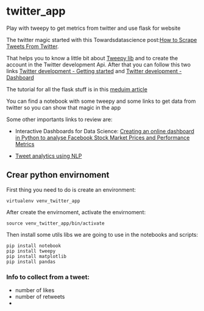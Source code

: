 # twitter_app
Play with tweepy to get metrics from twitter and use flask for website

The twitter magic started with this Towardsdatascience post:[How to Scrape Tweets From Twitter](https://towardsdatascience.com/how-to-scrape-tweets-from-twitter-59287e20f0f1). 

That helps you to know a little bit about [Tweepy lib](https://github.com/tweepy/tweepy/blob/master/tweepy/api.py) and to create the account in the Twitter development Api. After that you can follow this two links [Twitter development - Getting started](https://developer.twitter.com/en/docs/basics/getting-started) and [Twitter development - Dashboard](https://developer.twitter.com/en/dashboard)

The tutorial for all the flask stuff is in this [meduim article](https://medium.com/better-programming/build-test-and-deploy-a-mini-flask-application-1d9ca6c45115)

You can find a notebook with some tweepy and some links to get data from twitter so you can show that magic in the app

Some other importants links to review are:
* Interactive Dashboards for Data Science:
[Creating an online dashboard in Python to analyse Facebook Stock Market Prices and Performance Metrics](https://towardsdatascience.com/interactive-dashboards-for-data-science-51aa038279e5)

* [Tweet analytics using NLP](https://towardsdatascience.com/tweet-analytics-using-nlp-f83b9f7f7349)

## Crear python envirnoment

First thing you need to do is create an environment:
```
virtualenv venv_twitter_app
```
After create the envirnoment, activate the envirnoment:
```
source venv_twitter_app/bin/activate
```
Then install some utils libs we are going to use in the notebooks and scripts:
```
pip install notebook
pip install tweepy
pip install matplotlib
pip install pandas
```

### Info to collect from a tweet:

* number of likes
* number of retweets
*  